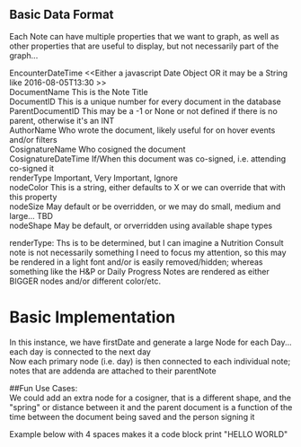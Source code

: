 ## Basic Data Format  
Each Note can have multiple properties that we want to graph, as well as other properties that are useful to display, 
but not necessarily part of the graph... 
  
EncounterDateTime    <<Either a javascript Date Object OR it may be a String like 2016-08-05T13:30 >>  
DocumentName   <STRING>  This is the Note Title  
DocumentID     <INT>   This is a unique number for every document in the database  
ParentDocumentID  <INT>   This may be a -1 or None or not defined if there is no parent, otherwise it's an INT  
AuthorName   <String>  Who wrote the document, likely useful for on hover events and/or filters  
CosignatureName  <String>   Who cosigned the document  
CosignatureDateTime <DateObj>  If/When this document was co-signed, i.e. attending co-signed it  
renderType   <enumeration>   Important, Very Important, Ignore  
nodeColor  <color>    This is a string, either defaults to X or we can override that with this property  
nodeSize  <pixels>    May default or be overridden, or we may do small, medium and large... TBD  
nodeShape  <enumeration>   May be default, or orverridden using available shape types  
  
renderType:  Ths is to be determined, but I can imagine a Nutrition Consult note is not necessarily something I need to 
focus my attention, so this may be rendered in a light font and/or is easily removed/hidden;  whereas something like the H&P
or Daily Progress Notes are rendered as either BIGGER nodes and/or different color/etc.  
    
# Basic Implementation  
In this instance, we have firstDate and generate a large Node for each Day... each day is connected to the next day  
Now each primary node (i.e. day) is then connected to each individual note;  notes that are addenda are attached to their parentNote  
  
##Fun Use Cases:  
We could add an extra node for a cosigner, that is a different shape, and the "spring" or distance between it and the
parent document is a function of the time between the document being saved and the person signing it  
  
Example below with 4 spaces makes it a code block
    print "HELLO WORLD"
